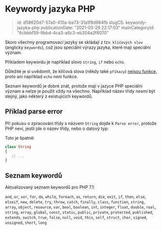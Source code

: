 Keywordy jazyka PHP
===================

> id: d58620d7-57a0-410a-ba73-31a1f9d984fb
> slugCS: keywordy-jazyka-php
> publicationDate: "2021-03-29 22:17:03"
> mainCategoryId: "6cbbbf59-9bbd-4ca3-a6c3-eb204a2f8070"

Skoro všechny programovací jazyky se skládají z tzv. `klíčových slov` (anglicky `keywords`), což jsou speciální výrazy jazyka, které mají speciální význam.

Příkladem keywordu je například slovo `string`, `if` nebo `echo`.

Důležité je si uvědomit, že klíčová slova (někdy také `příkazy`) <a href="/prikazy-a-funkce">nejsou funkce</a>, proto ani například `echo` není funkce.

Seznam keywordů je dobré znát, protože mají v jazyce PHP speciální význam a nelze je použít vždy na všechno. Například název třídy nesmí být stejný, jako některý z existujících keywordů.

Příklad parse error
-------------------

Při pokusu o zpracování třídy s názvem `String` dojde k `Parse error`, protože PHP neví, jestli jde o název třídy, nebo o datový typ:

Toto je špatně:

```php
class String
{
   // ...
}
```

Seznam keywordů
-------------------

Aktualizovaný seznam keywordů pro PHP 7.1:

`and`, `or`, `xor`, `for`, `do`, `while`, `foreach`, `as`, `return`, `die`, `exit`, `if`, `then`, `else`, `elseif`, `new`, `delete`, `try`, `throw`, `catch`, `finally`, `class`, `function`, `string`, `array`, `object`, `resource`, `var`, `bool`, `boolean`, `int`, `integer`, `float`, `double`, `real`, `string`, `array`, `global`, `const`, `static`, `public`, `private`, `protected`, `published`, `extends`, `switch`, `true`, `false`, `null`, `void`, `this`, `self`, `struct`, `char`, `signed`, `unsigned`, `short`, `long`
